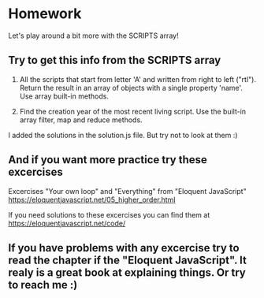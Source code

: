 # Homework

Let's play around a bit more with the SCRIPTS array!

## Try to get this info from the SCRIPTS array

1. All the scripts that start from letter 'A' and written from right to left ("rtl"). Return the result in an array of objects with a single property 'name'. Use array built-in methods.

2. Find the creation year of the most recent living script. Use the built-in array filter, map and reduce methods.

I added the solutions in the solution.js file. But try not to look at them :)

## And if you want more practice try these excercises

Excercises "Your own loop" and "Everything" from "Eloquent JavaScript" <https://eloquentjavascript.net/05_higher_order.html>

If you need solutions to these excercises you can find them at <https://eloquentjavascript.net/code/>

## If you have problems with any excercise try to read the chapter if the "Eloquent JavaScript". It realy is a great book at explaining things. Or try to reach me :)

